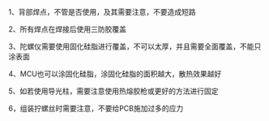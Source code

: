 1、背部焊点，不管是否使用，及其需要注意，不要造成短路

2、所有焊点在焊接后使用三防胶覆盖

3、陀螺仪需要使用固化硅脂进行覆盖，不可以太厚，并且需要全面覆盖，不能只涂表面

4、MCU也可以涂固化硅脂，涂固化硅脂的面积越大，散热效果越好

5、如若使用导光柱，需要注意使用热熔胶枪或更好的方法进行固定

6，组装拧螺丝时需要注意，不要给PCB施加过多的应力